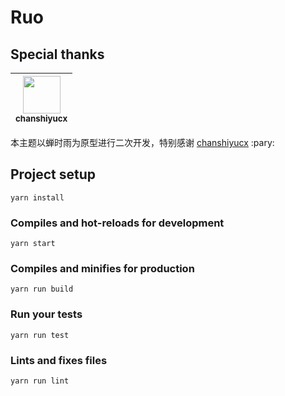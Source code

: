 # Ruo

## Special thanks

| [<img src="https://avatars1.githubusercontent.com/u/22583039?s=400&v=4" width="60px;"/><br /><sub>chanshiyucx</sub>](https://github.com/chanshiyucx)|
| - |

本主题以蝉时雨为原型进行二次开发，特别感谢 [chanshiyucx](https://github.com/chanshiyucx) :pary:

## Project setup
```
yarn install
```

### Compiles and hot-reloads for development
```
yarn start
```

### Compiles and minifies for production
```
yarn run build
```

### Run your tests
```
yarn run test
```

### Lints and fixes files
```
yarn run lint
```
